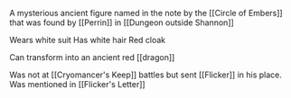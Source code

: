 A mysterious ancient figure named in the note by the [[Circle of Embers]] that was found by [[Perrin]] in [[Dungeon outside Shannon]]

Wears white suit
Has white hair
Red cloak

Can transform into an ancient red [[dragon]]

Was not at [[Cryomancer's Keep]] battles but sent [[Flicker]] in his place.
Was mentioned in [[Flicker's Letter]] 